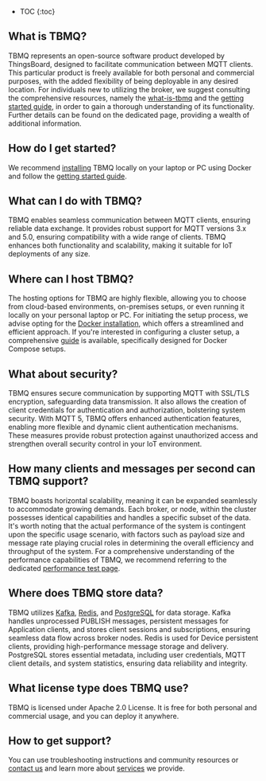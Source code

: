 * TOC
{:toc}


## What is TBMQ?

TBMQ represents an open-source software product developed by ThingsBoard, designed to facilitate communication between MQTT clients. 
This particular product is freely available for both personal and commercial purposes, with the added flexibility of being deployable in any desired location. 
For individuals new to utilizing the broker, we suggest consulting the comprehensive resources, namely the
[what-is-tbmq](/docs/{{docsPrefix}}mqtt-broker/getting-started-guides/what-is-thingsboard-mqtt-broker/) and the
[getting started guide](/docs/{{docsPrefix}}mqtt-broker/getting-started/), in order to gain a thorough understanding of its functionality. 
Further details can be found on the dedicated page, providing a wealth of additional information.

## How do I get started?

We recommend [installing](/docs/{{docsPrefix}}mqtt-broker/install/installation-options/) TBMQ locally on your laptop or PC using Docker
and follow the [getting started guide](/docs/{{docsPrefix}}mqtt-broker/getting-started/).

## What can I do with TBMQ?

TBMQ enables seamless communication between MQTT clients, ensuring reliable data exchange. 
It provides robust support for MQTT versions 3.x and 5.0, ensuring compatibility with a wide range of clients. 
TBMQ enhances both functionality and scalability, making it suitable for IoT deployments of any size.

## Where can I host TBMQ?

The hosting options for TBMQ are highly flexible, allowing you to choose from cloud-based environments, on-premises setups, 
or even running it locally on your personal laptop or PC.
For initiating the setup process, we advise opting for the [Docker installation](/docs/{{docsPrefix}}mqtt-broker/install/docker/), which offers a streamlined and efficient approach. 
If you're interested in configuring a cluster setup, a comprehensive [guide](/docs/{{docsPrefix}}mqtt-broker/install/cluster/docker-compose-setup/) is available, specifically designed for Docker Compose setups.

## What about security?

TBMQ ensures secure communication by supporting MQTT with SSL/TLS encryption, safeguarding data transmission. 
It also allows the creation of client credentials for authentication and authorization, bolstering system security. 
With MQTT 5, TBMQ offers enhanced authentication features, enabling more flexible and dynamic client authentication mechanisms. 
These measures provide robust protection against unauthorized access and strengthen overall security control in your IoT environment.

## How many clients and messages per second can TBMQ support?

TBMQ boasts horizontal scalability, meaning it can be expanded seamlessly to accommodate growing demands. 
Each broker, or node, within the cluster possesses identical capabilities and handles a specific subset of the data. 
It's worth noting that the actual performance of the system is contingent upon the specific usage scenario, 
with factors such as payload size and message rate playing crucial roles in determining the overall efficiency and throughput of the system.
For a comprehensive understanding of the performance capabilities of TBMQ, we recommend referring to the dedicated 
[performance test page](/docs/{{docsPrefix}}mqtt-broker/reference/100m-connections-performance-test/).

## Where does TBMQ store data?

TBMQ utilizes [Kafka](https://kafka.apache.org/), [Redis](https://redis.io/), and [PostgreSQL](https://www.postgresql.org/) for data storage.
Kafka handles unprocessed PUBLISH messages, persistent messages for Application clients, and stores client sessions and subscriptions, ensuring seamless data flow across broker nodes. 
Redis is used for Device persistent clients, providing high-performance message storage and delivery. 
PostgreSQL stores essential metadata, including user credentials, MQTT client details, and system statistics, ensuring data reliability and integrity.

## What license type does TBMQ use?

TBMQ is licensed under Apache 2.0 License. It is free for both personal and commercial usage, and you can deploy it anywhere.
 
## How to get support?

You can use troubleshooting instructions and community resources or [contact us](/docs/{{docsPrefix}}contact-us) and learn more about [services](/services/) we provide.
